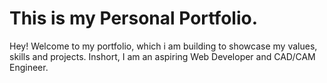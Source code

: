 # This is my Personal Portfolio. 

Hey! Welcome to my portfolio, which i am building to showcase my values, skills and projects.
Inshort, I am an aspiring Web Developer and CAD/CAM Engineer.
